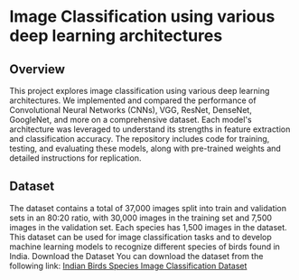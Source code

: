 
# Image Classification using various deep learning architectures

## Overview

This project explores image classification using various deep learning architectures. We implemented and compared the performance of Convolutional Neural Networks (CNNs), VGG, ResNet, DenseNet, GoogleNet, and more on a comprehensive dataset. Each model's architecture was leveraged to understand its strengths in feature extraction and classification accuracy. The repository includes code for training, testing, and evaluating these models, along with pre-trained weights and detailed instructions for replication.
## Dataset

The dataset contains a total of 37,000 images split into train and validation sets in an 80:20 ratio, with 30,000 images in the training set and 7,500 images in the validation set. Each species has 1,500 images in the dataset. This dataset can be used for image classification tasks and to develop machine learning models to recognize different species of birds found in India. Download the Dataset You can download the dataset from the following link: [Indian Birds Species Image Classification Dataset](https://www.kaggle.com/datasets/ichhadhari/indian-birds)

